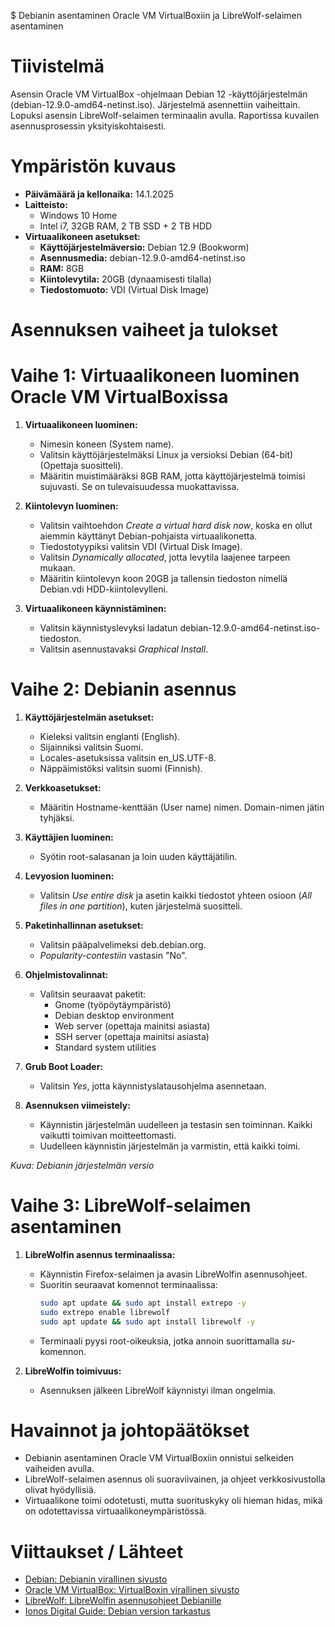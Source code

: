 $ Debianin asentaminen Oracle VM VirtualBoxiin ja LibreWolf-selaimen asentaminen

# Tiivistelmä
Asensin Oracle VM VirtualBox -ohjelmaan Debian 12 -käyttöjärjestelmän (debian-12.9.0-amd64-netinst.iso). Järjestelmä asennettiin vaiheittain. Lopuksi asensin LibreWolf-selaimen terminaalin avulla. Raportissa kuvailen asennusprosessin yksityiskohtaisesti.

# Ympäristön kuvaus

- **Päivämäärä ja kellonaika:** 14.1.2025
- **Laitteisto:**
  - Windows 10 Home
  - Intel i7, 32GB RAM, 2 TB SSD + 2 TB HDD
- **Virtuaalikoneen asetukset:**
  - **Käyttöjärjestelmäversio:** Debian 12.9 (Bookworm)
  - **Asennusmedia:** debian-12.9.0-amd64-netinst.iso
  - **RAM:** 8GB
  - **Kiintolevytila:** 20GB (dynaamisesti tilalla)
  - **Tiedostomuoto:** VDI (Virtual Disk Image)

# Asennuksen vaiheet ja tulokset

# Vaihe 1: Virtuaalikoneen luominen Oracle VM VirtualBoxissa

1. **Virtuaalikoneen luominen:**
   - Nimesin koneen (System name).
   - Valitsin käyttöjärjestelmäksi Linux ja versioksi Debian (64-bit) (Opettaja suositteli).
   - Määritin muistimääräksi 8GB RAM, jotta käyttöjärjestelmä toimisi sujuvasti. Se on tulevaisuudessa muokattavissa.
   
2. **Kiintolevyn luominen:**
   - Valitsin vaihtoehdon *Create a virtual hard disk now*, koska en ollut aiemmin käyttänyt Debian-pohjaista virtuaalikonetta.
   - Tiedostotyypiksi valitsin VDI (Virtual Disk Image).
   - Valitsin *Dynamically allocated*, jotta levytila laajenee tarpeen mukaan.
   - Määritin kiintolevyn koon 20GB ja tallensin tiedoston nimellä Debian.vdi HDD-kiintolevylleni.

3. **Virtuaalikoneen käynnistäminen:**
   - Valitsin käynnistyslevyksi ladatun debian-12.9.0-amd64-netinst.iso-tiedoston.
   - Valitsin asennustavaksi *Graphical Install*.

# Vaihe 2: Debianin asennus

1. **Käyttöjärjestelmän asetukset:**
   - Kieleksi valitsin englanti (English).
   - Sijainniksi valitsin Suomi.
   - Locales-asetuksissa valitsin en_US.UTF-8.
   - Näppäimistöksi valitsin suomi (Finnish).

2. **Verkkoasetukset:**
   - Määritin Hostname-kenttään (User name) nimen. Domain-nimen jätin tyhjäksi.

3. **Käyttäjien luominen:**
   - Syötin root-salasanan ja loin uuden käyttäjätilin.

4. **Levyosion luominen:**
   - Valitsin *Use entire disk* ja asetin kaikki tiedostot yhteen osioon (*All files in one partition*), kuten järjestelmä suositteli.

5. **Paketinhallinnan asetukset:**
   - Valitsin pääpalvelimeksi deb.debian.org.
   - *Popularity-contestiin* vastasin "No".

6. **Ohjelmistovalinnat:**
   - Valitsin seuraavat paketit:
     - Gnome (työpöytäympäristö)
     - Debian desktop environment
     - Web server (opettaja mainitsi asiasta)
     - SSH server (opettaja mainitsi asiasta)
     - Standard system utilities

7. **Grub Boot Loader:**
   - Valitsin *Yes*, jotta käynnistyslatausohjelma asennetaan.

8. **Asennuksen viimeistely:**
   - Käynnistin järjestelmän uudelleen ja testasin sen toiminnan. Kaikki vaikutti toimivan moitteettomasti.
   - Uudelleen käynnistin järjestelmän ja varmistin, että kaikki toimi.

*Kuva: Debianin järjestelmän versio*

# Vaihe 3: LibreWolf-selaimen asentaminen

1. **LibreWolfin asennus terminaalissa:**
   - Käynnistin Firefox-selaimen ja avasin LibreWolfin asennusohjeet.
   - Suoritin seuraavat komennot terminaalissa:
     ```bash
     sudo apt update && sudo apt install extrepo -y
     sudo extrepo enable librewolf
     sudo apt update && sudo apt install librewolf -y
     ```
   - Terminaali pyysi root-oikeuksia, jotka annoin suorittamalla *su*-komennon.

2. **LibreWolfin toimivuus:**
   - Asennuksen jälkeen LibreWolf käynnistyi ilman ongelmia.

# Havainnot ja johtopäätökset

- Debianin asentaminen Oracle VM VirtualBoxiin onnistui selkeiden vaiheiden avulla.
- LibreWolf-selaimen asennus oli suoraviivainen, ja ohjeet verkkosivustolla olivat hyödyllisiä.
- Virtuaalikone toimi odotetusti, mutta suorituskyky oli hieman hidas, mikä on odotettavissa virtuaalikoneympäristössä.

# Viittaukset / Lähteet

- [Debian: Debianin virallinen sivusto](https://www.debian.org)
- [Oracle VM VirtualBox: VirtualBoxin virallinen sivusto](https://www.virtualbox.org)
- [LibreWolf: LibreWolfin asennusohjeet Debianille](https://librewolf.net/)
- [Ionos Digital Guide: Debian version tarkastus](https://www.ionos.com/digitalguide)
